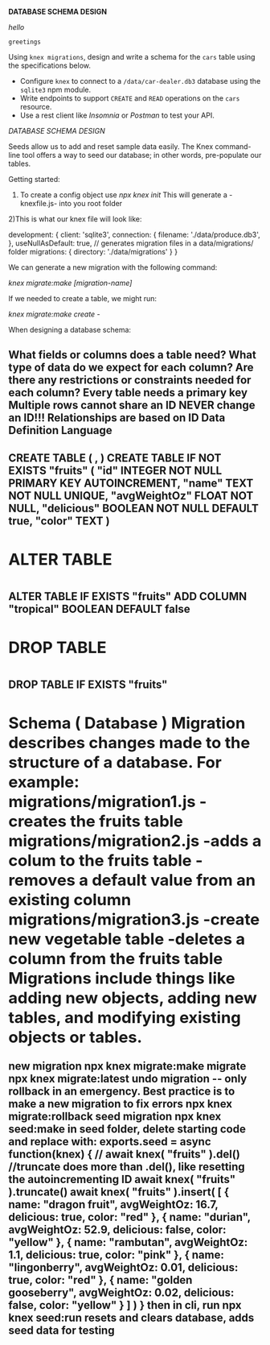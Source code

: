 

**DATABASE SCHEMA DESIGN**

_hello_

`greetings`


Using `knex migrations`, design and write a schema for the `cars` table using the specifications below.
- Configure `knex` to connect to a `/data/car-dealer.db3` database using the `sqlite3` npm module.
- Write endpoints to support `CREATE` and `READ` operations on the `cars` resource.
- Use a rest client like _Insomnia_ or _Postman_ to test your API.

*DATABASE SCHEMA DESIGN*

Seeds allow us to add and reset sample data easily.
The Knex command-line tool offers a way to seed our database; in other words, pre-populate our tables.

Getting started:

1) To create a config object use *npx knex init*
    This will generate a -knexfile.js- into you root folder

2)This is what our knex file will look like:

development: {
    client: 'sqlite3',
    connection: {
      filename: './data/produce.db3',
    },
    useNullAsDefault: true,
    // generates migration files in a data/migrations/ folder
    migrations: {
      directory: './data/migrations'
    }
  }

We can generate a new migration with the following command:

*knex migrate:make [migration-name]*

If we needed to create a table, we might run:

*knex migrate:make create - <tablename>*


When designing a database schema:

What fields or columns does a table need?
What type of data do we expect for each column?
Are there any restrictions or constraints needed for each column?
Every table needs a primary key
Multiple rows cannot share an ID
NEVER change an ID!!! Relationships are based on ID
Data Definition Language
------------------------
CREATE TABLE <table name> (
  <column name> <column type> <constraints>,
  <column name> <column type> <constraints>
)
CREATE TABLE IF NOT EXISTS "fruits" (
	"id" INTEGER NOT NULL PRIMARY KEY AUTOINCREMENT,
	"name" TEXT NOT NULL UNIQUE,
	"avgWeightOz" FLOAT NOT NULL,
	"delicious" BOOLEAN NOT NULL DEFAULT true,
	"color" TEXT 
)
-------------------------------------------------
ALTER TABLE <table name> <stuff to change>
ALTER TABLE IF EXISTS "fruits" 
ADD COLUMN "tropical" BOOLEAN DEFAULT false
-------------------------------------------------
DROP TABLE <table name>
DROP TABLE IF EXISTS "fruits"
--------------------------------------------------
Schema ( Database ) Migration
describes changes made to the structure of a database. For example:
migrations/migration1.js
  -creates the fruits table
migrations/migration2.js
  -adds a colum to the fruits table
  -removes a default value from an existing column
migrations/migration3.js
  -create new vegetable table
  -deletes a column from the fruits table
Migrations include things like adding new objects, adding new tables, and modifying existing objects or tables.
---------------------------------------------------
new migration
npx knex migrate:make <migrationName>
migrate
npx knex migrate:latest
undo migration -- only rollback in an emergency. Best practice is to make a new migration to fix errors
npx knex migrate:rollback
seed migration
npx knex seed:make <seed file name>
in seed folder, delete starting code and replace with:
exports.seed = async function(knex) {
  // await knex( "fruits" ).del()
  //truncate does more than .del(), like resetting the autoincrementing ID
  await knex( "fruits" ).truncate()
    await knex( "fruits" ).insert( [
    { name: "dragon fruit", avgWeightOz: 16.7, delicious: true, color: "red" },
    { name: "durian", avgWeightOz: 52.9, delicious: false, color: "yellow" },
    { name: "rambutan", avgWeightOz: 1.1, delicious: true, color: "pink" },
    { name: "lingonberry", avgWeightOz: 0.01, delicious: true, color: "red" },
    { name: "golden gooseberry", avgWeightOz: 0.02, delicious: false, color: "yellow" }
  ] )
}
then in cli, run
npx knex seed:run
resets and clears database, adds seed data for testing